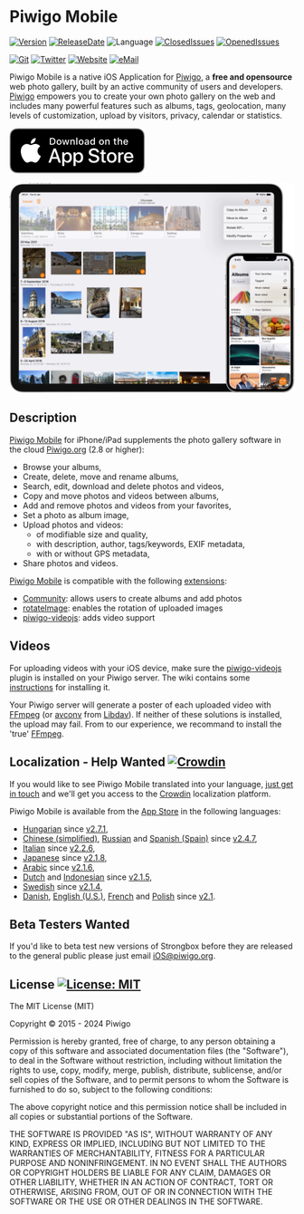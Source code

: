 # Piwigo Mobile

[![Version](https://img.shields.io/github/release/Piwigo/Piwigo-Mobile.svg)](https://itunes.apple.com/app/piwigo/id472225196?mt=8)
[![ReleaseDate](https://img.shields.io/github/release-date/Piwigo/Piwigo-Mobile.svg?color=screen)](https://itunes.apple.com/app/piwigo/id472225196?mt=8)
![Language](https://img.shields.io/github/languages/top/Piwigo/Piwigo-Mobile.svg)
[![ClosedIssues](https://img.shields.io/github/issues-closed-raw/Piwigo/Piwigo-Mobile.svg?color=success)](https://github.com/Piwigo/Piwigo-Mobile/issues?utf8=✓&q=is%3Aissue+is%3Aclosed)
[![OpenedIssues](https://img.shields.io/github/issues-raw/Piwigo/Piwigo-Mobile.svg?style=flat)](https://github.com/Piwigo/Piwigo-Mobile/issues)

[![Git](https://img.shields.io/badge/GitHub-Piwigo-blue.svg?style=flat)](https://github.com/Piwigo)
[![Twitter](https://img.shields.io/badge/twitter-@piwigo-blue.svg?style=flat)](http://twitter.com/piwigo)
[![Website](https://img.shields.io/badge/website-piwigo.org-orange.svg?style=flat)](http://piwigo.org)
[![eMail](https://img.shields.io/badge/email-ios@piwigo.org-orange.svg?style=flat)](mailto:ios@piwigo.org?SUBJECT=About%20Piwigo%20Mobile%20for%20iOS)

Piwigo Mobile is a native iOS Application for [Piwigo](http://piwigo.org), a **free and opensource** web photo gallery, built by an active community of users and developers. [Piwigo](https://piwigo.org) empowers you to create your own photo gallery on the web and includes many powerful features such as albums, tags, geolocation, many levels of customization, upload by visitors, privacy, calendar or statistics.

[![Available on the App Store](https://raw.githubusercontent.com/Piwigo/Piwigo-Mobile/master/Assets/Images%20-%20Readme/Download_on_the_App_Store_Badge.svg)](https://itunes.apple.com/app/piwigo/id472225196?mt=8)

[![](https://raw.githubusercontent.com/Piwigo/Piwigo-Mobile/master/Assets/Images%20-%20Readme/iPad_Pro_12_9-in_iPhone_12_Pro.webp)](https://raw.githubusercontent.com/Piwigo/Piwigo-Mobile/master/Assets/Images%20-%20Readme/iPad_Pro_12_9-in_iPhone_12_Pro_small.webp)
## Description
[Piwigo Mobile](https://itunes.apple.com/us/app/piwigo/id472225196?mt=8) for iPhone/iPad supplements the photo gallery software in the cloud [Piwigo.org](http://piwigo.org) (2.8 or higher):

- Browse your albums,
- Create, delete, move and rename albums,
- Search, edit, download and delete photos and videos,
- Copy and move photos and videos between albums,
- Add and remove photos and videos from your favorites,
- Set a photo as album image,
- Upload photos and videos:
   - of modifiable size and quality,
   - with description, author, tags/keywords, EXIF metadata,
   - with or without GPS metadata,
- Share photos and videos.

[Piwigo Mobile](https://itunes.apple.com/us/app/piwigo/id472225196?mt=8) is compatible with the following [extensions](https://piwigo.org/ext/):

- [Community](https://piwigo.org/ext/index.php?eid=303): allows users to create albums and add photos
- [rotateImage](https://piwigo.org/ext/index.php?eid=578): enables the rotation of uploaded images
- [piwigo-videojs](http://piwigo.org/ext/index.php?eid=610): adds video support

## Videos 
For uploading videos with your iOS device, make sure the [piwigo-videojs](http://piwigo.org/ext/extension_view.php?eid=610) plugin is installed on your Piwigo server. The wiki contains some [instructions](https://github.com/xbgmsharp/piwigo-videojs/wiki/How-to-add-videos) for installing it.

Your Piwigo server will generate a poster of each uploaded video with [FFmpeg](http://www.ffmpeg.org) (or [avconv](https://libav.org/documentation/avconv.html) from [Libdav](https://libav.org)). If neither of these solutions is installed, the upload may fail. From to our experience, we recommand to install the 'true' [FFmpeg](http://www.ffmpeg.org).

## Localization - Help Wanted [![Crowdin](https://d322cqt584bo4o.cloudfront.net/piwigo-mobile/localized.svg)](https://crowdin.com/project/piwigo-mobile)
If you would like to see Piwigo Mobile translated into your language, [just get in touch](iOS@piwigo.org?subject=Translation) and we'll get you access to the [Crowdin](https://crowdin.com/project/piwigo-mobile) localization platform.

Piwigo Mobile is available from the [App Store](https://itunes.apple.com/app/piwigo/id472225196?mt=8) in the following languages:
- [Hungarian](https://crowdin.com/project/piwigo-mobile/hu) since [v2.7.1](https://github.com/Piwigo/Piwigo-Mobile/releases/tag/v2.7.1),
- [Chinese (simplified)](https://crowdin.com/project/piwigo-mobile/zh-CN#), [Russian](https://crowdin.com/project/piwigo-mobile/ru#) and [Spanish (Spain)](https://crowdin.com/project/piwigo-mobile/es-ES#) since [v2.4.7](https://github.com/Piwigo/Piwigo-Mobile/releases/tag/v2.4.7),
- [Italian](https://crowdin.com/project/piwigo-mobile/it#) since [v2.2.6](https://github.com/Piwigo/Piwigo-Mobile/releases/tag/v2.2.6),
- [Japanese](https://crowdin.com/project/piwigo-mobile/ja#) since [v2.1.8](https://github.com/Piwigo/Piwigo-Mobile/releases/tag/v2.1.8),
- [Arabic](https://crowdin.com/project/piwigo-mobile/ar#) since [v2.1.6](https://github.com/Piwigo/Piwigo-Mobile/releases/tag/v2.1.6),
- [Dutch](https://crowdin.com/project/piwigo-mobile/nl#) and [Indonesian](https://crowdin.com/project/piwigo-mobile/id#) since [v2.1.5](https://github.com/Piwigo/Piwigo-Mobile/releases/tag/v2.1.5),
- [Swedish](https://crowdin.com/project/piwigo-mobile/sv-SE#) since [v2.1.4](https://github.com/Piwigo/Piwigo-Mobile/releases/tag/v2.1.4),
- [Danish](https://crowdin.com/project/piwigo-mobile/da#), [English (U.S.)](https://crowdin.com/project/piwigo-mobile), [French](https://crowdin.com/project/piwigo-mobile/fr#) and [Polish](https://crowdin.com/project/piwigo-mobile/pl#) since [v2.1](https://github.com/Piwigo/Piwigo-Mobile/releases/tag/v2.1).

## Beta Testers Wanted
If you'd like to beta test new versions of Strongbox before they are released to the general public please just email [iOS@piwigo.org](mailto:iOS@piwigo.org?subject=Beta%20Testing%20Programme).

## License [![License: MIT](https://img.shields.io/github/license/Piwigo/Piwigo-Mobile.svg)](http://opensource.org/licenses/MIT)
The MIT License (MIT)

Copyright © 2015 - 2024 Piwigo

Permission is hereby granted, free of charge, to any person obtaining a copy of this software and associated documentation files (the "Software"), to deal in the Software without restriction, including without limitation the rights to use, copy, modify, merge, publish, distribute, sublicense, and/or sell copies of the Software, and to permit persons to whom the Software is furnished to do so, subject to the following conditions:

The above copyright notice and this permission notice shall be included in all copies or substantial portions of the Software.

THE SOFTWARE IS PROVIDED "AS IS", WITHOUT WARRANTY OF ANY KIND, EXPRESS OR IMPLIED, INCLUDING BUT NOT LIMITED TO THE WARRANTIES OF MERCHANTABILITY, FITNESS FOR A PARTICULAR PURPOSE AND NONINFRINGEMENT. IN NO EVENT SHALL THE AUTHORS OR COPYRIGHT HOLDERS BE LIABLE FOR ANY CLAIM, DAMAGES OR OTHER LIABILITY, WHETHER IN AN ACTION OF CONTRACT, TORT OR OTHERWISE, ARISING FROM, OUT OF OR IN CONNECTION WITH THE SOFTWARE OR THE USE OR OTHER DEALINGS IN THE SOFTWARE.
